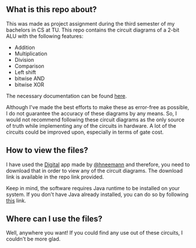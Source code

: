 ## What is this repo about?
This was made as project assignment during the third semester of my bachelors in CS at TU. This repo contains the circuit diagrams of a 2-bit ALU with the following features:

- Addition
- Multiplication
- Division
- Comparison
- Left shift
- bitwise AND
- bitwise XOR

The necessary documentation can be found [here](https://www.dropbox.com/s/d9dpcaoh0luv5twTwo%20Bit%20%ALU%20Documentation.pdf?dl=0).

Although I've made the best efforts to make these as error-free as possible, I do not guarantee the accuracy of these diagrams by any means. So, I would not recommend following these circuit diagrams as the only source of truth while implementing any of the circuits in hardware. A lot of the circuits could be improved upon, especially in terms of gate cost.

## How to view the files?
I have used the [Digital](https://github.com/hneemann/Digital) app made by [@hneemann](https://github.com/hneemann) and therefore, you need to download that in order to view any of the circuit diagrams. The download link is available in the repo link provided. 

Keep in mind, the software requires Java runtime to be installed on your system. If you don't have Java already installed, you can do so by following [this](https://www.java.com/download/ie_manual.jsp) link.

## Where can I use the files?
Well, anywhere you want! If you could find any use out of these circuits, I couldn't be more glad.

